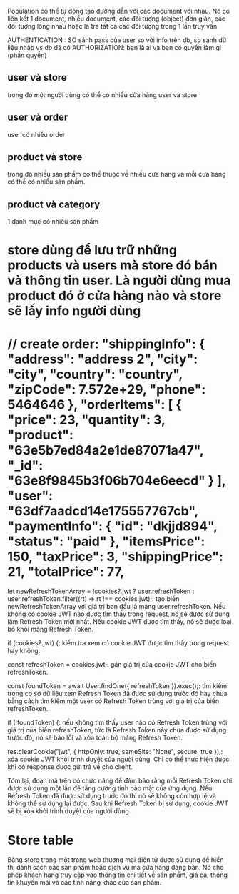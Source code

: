 Population có thể tự động tạo đường dẫn với các document với nhau. Nó có liên kết 1 document, nhiều document, các đối tượng (object) đơn giản, các đối tượng lồng nhau hoặc là trả tất cả các đối tượng trong 1 lần truy vấn

AUTHENTICATION : SO sánh pass của user so với info trên db, so sánh dữ liệu nhập vs db đã có
AUTHORIZATION: bạn là ai và bạn có quyền làm gi (phần quyền)

## user và store

trong đó một người dùng có thể có nhiều cửa hàng user và store

## user và order

user có nhiều order

## product và store

trong đó nhiều sản phẩm có thể thuộc về nhiều cửa hàng và mỗi cửa hàng có thể có nhiều sản phẩm.

## product và category

1 danh mục có nhiều sản phẩm

# store dùng để lưu trữ những products và users mà store đó bán và thông tin user. Là người dùng mua product đó ở cửa hàng nào và store sẽ lấy info người dùng

// create order: "shippingInfo": {
"address": "address 2",
"city": "city",
"country": "country",
"zipCode": 7.572e+29,
"phone": 5464646
},
"orderItems": [
{
"price": 23,
"quantity": 3,
"product": "63e5b7ed84a2e1de87071a47",
"_id": "63e8f9845b3f06b704e6eecd"
}
],
"user": "63df7aadcd14e175557767cb",
"paymentInfo": {
"id": "dkjjd894",
"status": "paid"
},
"itemsPrice": 150,
"taxPrice": 3,
"shippingPrice": 21,
"totalPrice": 77,
=================================================

let newRefreshTokenArray = !cookies?.jwt ? user.refreshToken : user.refreshToken.filter((rt) => rt !== cookies.jwt);: tạo biến newRefreshTokenArray với giá trị ban đầu là mảng user.refreshToken. Nếu không có cookie JWT nào được tìm thấy trong request, nó sẽ được sử dụng làm Refresh Token mới nhất. Nếu cookie JWT được tìm thấy, nó sẽ được loại bỏ khỏi mảng Refresh Token.

if (cookies?.jwt) {: kiểm tra xem có cookie JWT được tìm thấy trong request hay không.

const refreshToken = cookies.jwt;: gán giá trị của cookie JWT cho biến refreshToken.

const foundToken = await User.findOne({ refreshToken }).exec();: tìm kiếm trong cơ sở dữ liệu xem Refresh Token đã được sử dụng trước đó hay chưa bằng cách tìm kiếm một user có Refresh Token trùng với giá trị của biến refreshToken.

if (!foundToken) {: nếu không tìm thấy user nào có Refresh Token trùng với giá trị của biến refreshToken, tức là Refresh Token này chưa được sử dụng trước đó, nó sẽ báo lỗi và xóa toàn bộ mảng Refresh Token.

res.clearCookie("jwt", { httpOnly: true, sameSite: "None", secure: true });: xóa cookie JWT khỏi trình duyệt của người dùng. Chỉ có thể thực hiện được khi có response được gửi trả về cho client.

Tóm lại, đoạn mã trên có chức năng để đảm bảo rằng mỗi Refresh Token chỉ được sử dụng một lần để tăng cường tính bảo mật của ứng dụng. Nếu Refresh Token đã được sử dụng trước đó thì nó sẽ không còn hợp lệ và không thể sử dụng lại được. Sau khi Refresh Token bị sử dụng, cookie JWT sẽ bị xóa khỏi trình duyệt của người dùng.

# Store table

Bảng store trong một trang web thương mại điện tử được sử dụng để hiển thị danh sách các sản phẩm hoặc dịch vụ mà cửa hàng đang bán. Nó cho phép khách hàng truy cập vào thông tin chi tiết về sản phẩm, giá cả, thông tin khuyến mãi và các tính năng khác của sản phẩm.
